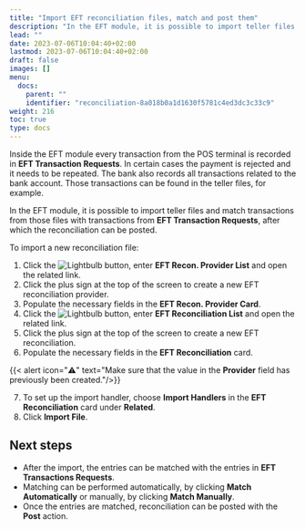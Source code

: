 ```yaml
---
title: "Import EFT reconciliation files, match and post them"
description: "In the EFT module, it is possible to import teller files and match transactions from those files with transactions from EFT Transaction Requests, after which the reconciliation can be posted."
lead: ""
date: 2023-07-06T10:04:40+02:00
lastmod: 2023-07-06T10:04:40+02:00
draft: false
images: []
menu:
  docs:
    parent: ""
    identifier: "reconciliation-8a018b0a1d1630f5781c4ed3dc3c33c9"
weight: 216
toc: true
type: docs
---
```


Inside the EFT module every transaction from the POS terminal is recorded in **EFT Transaction Requests**. 
In certain cases the payment is rejected and it needs to be repeated.
The bank also records all transactions related to the bank account. Those transactions can be found in the teller files, for example.

In the EFT module, it is possible to import teller files and match transactions from those files with transactions from **EFT Transaction Requests**, after which the reconciliation can be posted.

To import a new reconciliation file:

1. Click the ![Lightbulb](Lightbulb_icon.PNG) button, enter **EFT Recon. Provider List** and open the related link.
2. Click the plus sign at the top of the screen to create a new EFT reconciliation provider.
3. Populate the necessary fields in the **EFT Recon. Provider Card**.
4. Click the ![Lightbulb](Lightbulb_icon.PNG) button, enter **EFT Reconciliation List** and open the related link.
5. Click the plus sign at the top of the screen to create a new EFT reconciliation.
6. Populate the necessary fields in the **EFT Reconciliation** card.

 {{< alert icon="⚠️" text="Make sure that the value in the <b>Provider</b> field has previously been created."/>}}

7. To set up the import handler, choose **Import Handlers** in the **EFT Reconciliation** card under **Related**.
8. Click **Import File**.

## Next steps

- After the import, the entries can be matched with the entries in **EFT Transactions Requests**.
- Matching can be performed automatically, by clicking **Match Automatically** or manually, by clicking **Match Manually**.
- Once the entries are matched, reconciliation can be posted with the **Post** action.
